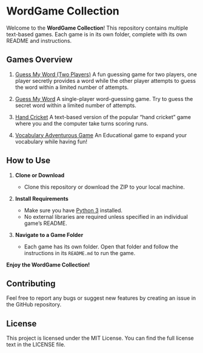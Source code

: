 # WordGame Collection

Welcome to the **WordGame Collection**! This repository contains multiple text-based games. Each game is in its own folder, complete with its own README and instructions.

## Games Overview

1. [Guess My Word (Two Players)](Guess%20My%20Word%28Two%20Players%29)
   A fun guessing game for two players, one player secretly provides a word while the other player attempts to guess the word within a limited number of attempts.

2. [Guess My Word](Guess%20My%20Word)
   A single-player word-guessing game. Try to guess the secret word within a limited number of attempts.

3. [Hand Cricket](Hand%20Cricket)
   A text-based version of the popular “hand cricket” game where you and the computer take turns scoring runs.

4. [Vocabulary Adventurous Game](Vocabulary%20Adventurous%20Game)
   An Educational game to expand your vocabulary while having fun!

## How to Use

1. **Clone or Download**

   - Clone this repository or download the ZIP to your local machine.

2. **Install Requirements**

   - Make sure you have [Python 3](https://www.python.org/downloads/) installed.
   - No external libraries are required unless specified in an individual game’s README.

3. **Navigate to a Game Folder**
   - Each game has its own folder. Open that folder and follow the instructions in its `README.md` to run the game.

**Enjoy the WordGame Collection!**

## Contributing

Feel free to report any bugs or suggest new features by creating an issue in the GitHub repository.

## License

This project is licensed under the MIT License. You can find the full license text in the LICENSE file.

